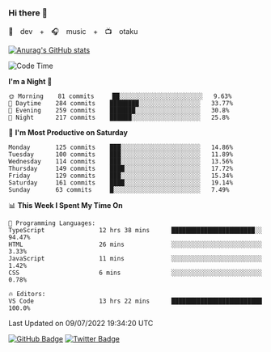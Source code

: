### Hi there 👋

🚀　dev　+　🎧　music　+　📺　otaku


[![Anurag's GitHub stats](https://github-readme-stats.vercel.app/api?username=koheitasaka&count_private=true&show_icons=true&theme=monokai)](https://github.com/koheitasaka/github-readme-stats)

<!--START_SECTION:waka-->
![Code Time](http://img.shields.io/badge/Code%20Time-0%20secs-blue)

**I'm a Night 🦉** 

```text
🌞 Morning    81 commits     ██░░░░░░░░░░░░░░░░░░░░░░░   9.63% 
🌆 Daytime    284 commits    ████████░░░░░░░░░░░░░░░░░   33.77% 
🌃 Evening    259 commits    ███████░░░░░░░░░░░░░░░░░░   30.8% 
🌙 Night      217 commits    ██████░░░░░░░░░░░░░░░░░░░   25.8%

```
📅 **I'm Most Productive on Saturday** 

```text
Monday       125 commits    ███░░░░░░░░░░░░░░░░░░░░░░   14.86% 
Tuesday      100 commits    ███░░░░░░░░░░░░░░░░░░░░░░   11.89% 
Wednesday    114 commits    ███░░░░░░░░░░░░░░░░░░░░░░   13.56% 
Thursday     149 commits    ████░░░░░░░░░░░░░░░░░░░░░   17.72% 
Friday       129 commits    ███░░░░░░░░░░░░░░░░░░░░░░   15.34% 
Saturday     161 commits    ████░░░░░░░░░░░░░░░░░░░░░   19.14% 
Sunday       63 commits     █░░░░░░░░░░░░░░░░░░░░░░░░   7.49%

```


📊 **This Week I Spent My Time On** 

```text
💬 Programming Languages: 
TypeScript               12 hrs 38 mins      ███████████████████████░░   94.47% 
HTML                     26 mins             ░░░░░░░░░░░░░░░░░░░░░░░░░   3.33% 
JavaScript               11 mins             ░░░░░░░░░░░░░░░░░░░░░░░░░   1.42% 
CSS                      6 mins              ░░░░░░░░░░░░░░░░░░░░░░░░░   0.78%

🔥 Editors: 
VS Code                  13 hrs 22 mins      █████████████████████████   100.0%

```


 Last Updated on 09/07/2022 19:34:20 UTC
<!--END_SECTION:waka-->

[![GitHub Badge](https://img.shields.io/badge/GitHub-100000?style=for-the-badge&logo=github&logoColor=white)](https://github.com/koheitasaka)
[![Twitter Badge](https://img.shields.io/badge/Twitter-1DA1F2?style=for-the-badge&logo=twitter&logoColor=white)](https://twitter.com/sleep_asleep_)
